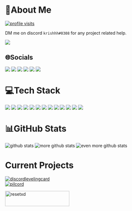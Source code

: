 # 💫About Me

[![profile visits](https://visitcount.itsvg.in/api?id=ResetXD&icon=0&color=0)](https://visitcount.itsvg.in)

DM me on discord `krishhh#0308` for any project related help.

<a target="_blank" href="https://www.codewars.com/users/krishsharma0413"><img src="https://www.codewars.com/users/krishsharma0413/badges/large"></a>


## 🌐Socials
<a href="https://www.discord.com/users/424133185123647488"><img src="https://img.shields.io/badge/Discord-5865F2.svg?style=for-the-badge&logo=Discord&logoColor=white"></a> <a href="https://www.linkedin.com/in/krishsharma0413/"><img src="https://img.shields.io/badge/LinkedIn-0A66C2.svg?style=for-the-badge&logo=LinkedIn&logoColor=white"></a> <a href="mailto:krishsharma0413"><img src="https://img.shields.io/badge/Gmail-EA4335.svg?style=for-the-badge&logo=Gmail&logoColor=white"></a>  <a href="https://www.codewars.com/users/krishsharma0413"><img src="https://img.shields.io/badge/Codewars-B1361E.svg?style=for-the-badge&logo=Codewars&logoColor=white"></a>  <a href="https://resetxd.itch.io"><img src="https://img.shields.io/badge/Itch.io-FA5C5C.svg?style=for-the-badge&logo=itchdotio&logoColor=white"></a> <a href="https://myanimelist.net/profile/resetxd_"><img src="https://img.shields.io/badge/MyAnimeList-2E51A2.svg?style=for-the-badge&logo=MyAnimeList&logoColor=white"></a>


# 💻Tech Stack
<img src="https://img.shields.io/badge/AIOHTTP-2C5BB4.svg?style=for-the-badge&logo=AIOHTTP&logoColor=white"> <img src="https://img.shields.io/badge/Blender-F5792A.svg?style=for-the-badge&logo=Blender&logoColor=white"> <img src="https://img.shields.io/badge/Blender-F5792A.svg?style=for-the-badge&logo=Blender&logoColor=white"> <img src="https://img.shields.io/badge/C%20Sharp-239120.svg?style=for-the-badge&logo=C-Sharp&logoColor=white"> <img src="https://img.shields.io/badge/CSS3-1572B6.svg?style=for-the-badge&logo=CSS3&logoColor=white"> <img src="https://img.shields.io/badge/FastAPI-009688.svg?style=for-the-badge&logo=FastAPI&logoColor=white"> <img src="https://img.shields.io/badge/Figma-F24E1E.svg?style=for-the-badge&logo=Figma&logoColor=white"> <img src="https://img.shields.io/badge/Flask-000000.svg?style=for-the-badge&logo=Flask&logoColor=white"> <img src="https://img.shields.io/badge/HTML5-E34F26.svg?style=for-the-badge&logo=HTML5&logoColor=white"> <img src="https://img.shields.io/badge/JSON-000000.svg?style=for-the-badge&logo=JSON&logoColor=white"> <img src="https://img.shields.io/badge/Python-3776AB.svg?style=for-the-badge&logo=Python&logoColor=white"> <img src="https://img.shields.io/badge/SQLite-003B57.svg?style=for-the-badge&logo=SQLite&logoColor=white"> <img src="https://img.shields.io/badge/MySQL-4479A1.svg?style=for-the-badge&logo=MySQL&logoColor=white">

# 📊GitHub Stats
![github stats](https://github-readme-stats.vercel.app/api?username=krishsharma0413&theme=dracula&hide_border=false&include_all_commits=false&count_private=true)
![more github stats](https://github-readme-streak-stats.herokuapp.com/?user=krishsharma0413&theme=dracula&hide_border=false)
![even more github stats](https://github-readme-stats.vercel.app/api/top-langs/?username=krishsharma0413&theme=dracula&hide_border=false&include_all_commits=false&count_private=true&layout=compact)

# Current Projects
[![discordlevelingcard](https://github-readme-stats.vercel.app/api/pin/?username=krishsharma0413&repo=DiscordLevelingCard)](https://github.com/krishsharma0413/DiscordLevelingCard) <br>[![pilcord](https://github-readme-stats.vercel.app/api/pin/?username=krishsharma0413&repo=Pilcord)](https://github.com/krishsharma0413/Pilcord)


<p><a href="https://www.buymeacoffee.com/resetxd"> <img align="left" src="https://cdn.buymeacoffee.com/buttons/v2/default-yellow.png" height="50" width="210" alt="resetxd" /></a>
